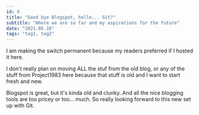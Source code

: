 ```yaml
---
id: 0
title: "Good bye Blogspot, hello... Git?"
subtitle: "Where we are so far and my aspirations for the future"
date: "2021.05.10"
tags: "tag1, tag2"
---
```


I am making the switch permanent because my readers preferred if I hosted it here.

I don't really plan on moving ALL the stuf from the old blog, or any of the stuff from Project1983 here because that stuff is old and I want to start fresh and new.

Blogspot is great, but it's kinda old and clunky. And all the nice blogging tools are too pricey or too... much. So really looking forward to this new set up with Git.